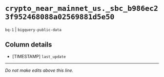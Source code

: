 # `crypto_near_mainnet_us._sbc_b986ec23f952468088a02569881d5e50`
`bq-1` | `bigquery-public-data`

## Column details
* [TIMESTAMP] `last_update`

-------------------------------------------------------------------------------
*Do not make edits above this line.*
